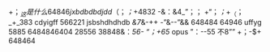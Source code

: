 +$；_这是什么
64846jxbdbdbdjdd
（$；_；_+4832
-&：&4_”；；
+“；_；_+$_
（$；_+_383
cdyigff
566221
jsbshdhdhdb
_&7_&-++
-”&--”&&
648484
64946
uffyg
5885
6484846404
28556
38848&：_56-
“；+65_
opus
”：--55
不8””
+$；$-$+
648464
